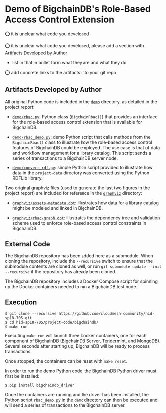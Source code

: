 # Demo of BigchainDB's Role-Based Access Control Extension

:o: it is unclear what code you developed

:o: it is unclear what code you developed, please add a section with 
Artifacts Developed by Author

* list in that in bullet form what they are and what they do

:o: add concrete links to the artifacts into your git repo

## Artifacts Developed by Author

All original Python code is included in the
[`demo`](https://github.com/cloudmesh-community/hid-sp18-705/tree/master/project-code/demo)
directory, as detailed in the project report:

* [`demo/rbac.py`](https://github.com/cloudmesh-community/hid-sp18-705/blob/master/project-code/demo/rbac.py):
Python class (`BigchainRbac()`) that provides an interface for the role-based
access control extension that is available for BigchainDB.

* [`demo/rbac_demo.py`](https://github.com/cloudmesh-community/hid-sp18-705/blob/master/project-code/demo/rbac_demo.py):
demo Python script that calls methods from the `BigchainRbac()` class to
illustrate how the role-based access control features of BigchainDB could be
employed. The use case is that of data and workflow management for a library
catalog. This script sends a series of transactions to a BigchainDB server
node.

* [`demo/convert_rdf.py`](https://github.com/cloudmesh-community/hid-sp18-705/blob/master/project-code/demo/convert_rdf.py):
simple Python script provided to illustrate how data in the `project-data`
directory was converted using the Python RDFLib library. 

Two original graphviz files (used to generate the last two figures in
the project report) are included for reference in the
[`graphviz`](https://github.com/cloudmesh-community/hid-sp18-705/tree/master/project-code/graphviz)
directory: 

* [`graphviz/assets-metadata.dot`](https://github.com/cloudmesh-community/hid-sp18-705/blob/master/project-code/graphviz/assets-metadata.dot): illustrates how data for a library catalog might be modeled and linked
in BigchainDB.
  
* [`graphviz/rbac-graph.dot`](https://github.com/cloudmesh-community/hid-sp18-705/blob/master/project-code/graphviz/rbac-graph.dot): illustrates the dependency tree and validation scheme used to enforce
role-based access control constraints in BigchainDB.

## External Code

The BigchainDB repository has been added here as a submodule. When
cloning the repository, include the `--recursive` switch to ensure that the
submodule contents are cloned as well, or run `git submodule update --init
--recursive` if the repository has already been cloned.

The BigchainDB repository includes a Docker Compose script for spinning
up the Docker containers needed to run a BigchainDB test node.

## Execution

```
$ git clone --recursive https://github.com/cloudmesh-community/hid-sp18-705.git
$ cd hid-sp18-705/project-code/bigchaindb/
$ make run
```

Executing `make run` will launch three Docker containers, one for each
component of BigchainDB (BigchainDB Server, Tendermint, and MongoDB).
Several seconds after starting up, BigchainDB will be ready to process
transactions.

Once stopped, the containers can be reset with `make reset`.

In order to run the demo Python code, the BigchainDB Python driver must
first be installed:

``` 
$ pip install bigchaindb_driver
```

Once the containers are running and the driver has been installed, the
Python script `rbac_demo.py` in the `demo` directory can then be executed
and will send a series of transactions to the BigchainDB server.
